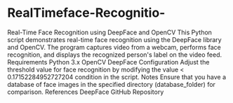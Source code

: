 # RealTimeface-Recognitio-
Real-Time Face Recognition using DeepFace and OpenCV This Python script demonstrates real-time face recognition using the DeepFace library and OpenCV. The program captures video from a webcam, performs face recognition, and displays the recognized person's label on the video feed. 
Requirements
Python 3.x
OpenCV
DeepFace
Configuration
Adjust the threshold value for face recognition by modifying the value < 0.17152284952727204 condition in the script.
Notes
Ensure that you have a database of face images in the specified directory (database_folder) for comparison.
References
DeepFace GitHub Repository
